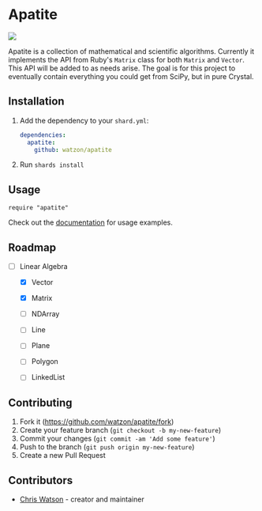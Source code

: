 # Apatite

[<img src="https://github.com/watzon/apatite/workflows/Crystal CI/badge.svg">](https://github.com/watzon/apatite/actions)

Apatite is a collection of mathematical and scientific algorithms. Currently it implements the API from Ruby's `Matrix` class for both `Matrix` and `Vector`. This API will be added to as needs arise. The goal is for this project to eventually contain everything you could get from SciPy, but in pure Crystal.

## Installation

1. Add the dependency to your `shard.yml`:

   ```yaml
   dependencies:
     apatite:
       github: watzon/apatite
   ```

2. Run `shards install`

## Usage

```crystal
require "apatite"
```

Check out the [documentation](https://watzon.github.io/apatite/) for usage examples.

## Roadmap

- [ ] Linear Algebra
	- [x] Vector
	- [x] Matrix
	- [ ] NDArray
	- [ ] Line
	- [ ] Plane
	- [ ] Polygon
	- [ ] LinkedList
	


## Contributing

1. Fork it (<https://github.com/watzon/apatite/fork>)
2. Create your feature branch (`git checkout -b my-new-feature`)
3. Commit your changes (`git commit -am 'Add some feature'`)
4. Push to the branch (`git push origin my-new-feature`)
5. Create a new Pull Request

## Contributors

- [Chris Watson](https://github.com/watzon) - creator and maintainer
